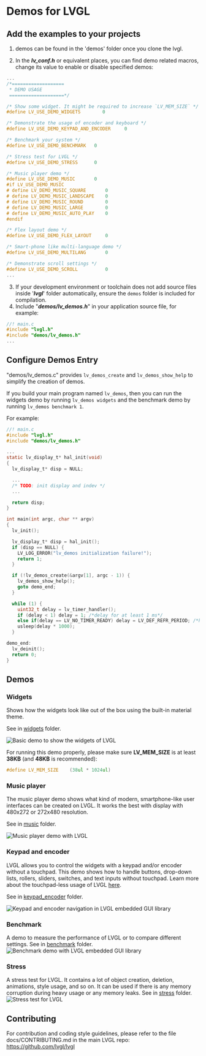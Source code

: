 # Demos for LVGL

## Add the examples to your projects
1. demos can be found in the 'demos' folder once you clone the lvgl.

2. In the ***lv_conf.h*** or equivalent places, you can find demo related macros, change its value to enable or disable specified demos:

```c
...
/*===================
 * DEMO USAGE
 ====================*/

/* Show some widget. It might be required to increase `LV_MEM_SIZE` */
#define LV_USE_DEMO_WIDGETS        0

/* Demonstrate the usage of encoder and keyboard */
#define LV_USE_DEMO_KEYPAD_AND_ENCODER     0

/* Benchmark your system */
#define LV_USE_DEMO_BENCHMARK   0

/* Stress test for LVGL */
#define LV_USE_DEMO_STRESS      0

/* Music player demo */
#define LV_USE_DEMO_MUSIC       0
#if LV_USE_DEMO_MUSIC
# define LV_DEMO_MUSIC_SQUARE       0
# define LV_DEMO_MUSIC_LANDSCAPE    0
# define LV_DEMO_MUSIC_ROUND        0
# define LV_DEMO_MUSIC_LARGE        0
# define LV_DEMO_MUSIC_AUTO_PLAY    0
#endif

/* Flex layout demo */
#define LV_USE_DEMO_FLEX_LAYOUT     0

/* Smart-phone like multi-language demo */
#define LV_USE_DEMO_MULTILANG       0

/* Demonstrate scroll settings */
#define LV_USE_DEMO_SCROLL          0
...
```

3. If your development environment or toolchain does not add source files inside '***lvgl***' folder automatically, ensure the `demos` folder is included for compilation.
4. Include "***demos/lv_demos.h***" in your application source file, for example:

```c
//! main.c
#include "lvgl.h"
#include "demos/lv_demos.h"
...
```

## Configure Demos Entry

"demos/lv_demos.c" provides `lv_demos_create` and `lv_demos_show_help` to simplify the creation of demos.

If you build your main program named `lv_demos`, then you can run the widgets demo by running `lv_demos widgets` and the benchmark demo by running `lv_demos benchmark 1`.

For example:

```c
//! main.c
#include "lvgl.h"
#include "demos/lv_demos.h"

...
static lv_display_t* hal_init(void)
{
  lv_display_t* disp = NULL;

  ...
  /* TODO: init display and indev */
  ...

  return disp;
}

int main(int argc, char ** argv)
{
  lv_init();

  lv_display_t* disp = hal_init();
  if (disp == NULL) {
    LV_LOG_ERROR("lv_demos initialization failure!");
    return 1;
  }

  if (!lv_demos_create(&argv[1], argc - 1)) {
    lv_demos_show_help();
    goto demo_end;
  }

  while (1) {
    uint32_t delay = lv_timer_handler();
    if (delay < 1) delay = 1; /*delay for at least 1 ms*/
    else if(delay == LV_NO_TIMER_READY) delay = LV_DEF_REFR_PERIOD; /*handle LV_NO_TIMER_READY. Another option is to `sleep` for longer*/
    usleep(delay * 1000);
  }

demo_end:
  lv_deinit();
  return 0;
}

```

## Demos

### Widgets
Shows how the widgets look like out of the box using the built-in material theme.

See in [widgets](https://github.com/lvgl/lvgl/tree/master/demos/widgets) folder.

![Basic demo to show the widgets of LVGL](widgets/screenshot1.png)

For running this demo properly, please make sure **LV_MEM_SIZE** is at least **38KB** (and **48KB** is recommended):

```c
#define LV_MEM_SIZE    (38ul * 1024ul)
```



### Music player
The music player demo shows what kind of modern, smartphone-like user interfaces can be created on LVGL. It works the best with display with 480x272 or 272x480 resolution.

See in [music](https://github.com/lvgl/lvgl/tree/master/demos/music) folder.

![Music player demo with LVGL](music/screenshot1.gif)

### Keypad and encoder
LVGL allows you to control the widgets with a keypad and/or encoder without a touchpad. This demo shows how to handle buttons, drop-down lists, rollers, sliders, switches, and text inputs without touchpad.
Learn more about the touchpad-less usage of LVGL [here](https://docs.lvgl.io/master/overview/indev.html#keypad-and-encoder).

See in [keypad_encoder](https://github.com/lvgl/lvgl/tree/master/demos/keypad_encoder) folder.

![Keypad and encoder navigation in LVGL embedded GUI library](keypad_encoder/screenshot1.png)

### Benchmark
A demo to measure the performance of LVGL or to compare different settings.
See in [benchmark](https://github.com/lvgl/lvgl/tree/master/demos/benchmark) folder.
![Benchmark demo with LVGL embedded GUI library](benchmark/screenshot1.png)

### Stress
A stress test for LVGL. It contains a lot of object creation, deletion, animations, style usage, and so on. It can be used if there is any memory corruption during heavy usage or any memory leaks.
See in [stress](https://github.com/lvgl/lvgl/tree/master/demos/stress) folder.
![Stress test for LVGL](stress/screenshot1.png)

## Contributing
For contribution and coding style guidelines, please refer to the file docs/CONTRIBUTING.md in the main LVGL repo:
  https://github.com/lvgl/lvgl
